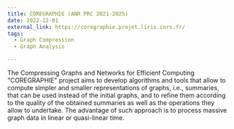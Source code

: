```yaml
---
title: COREGRAPHIE (ANR PRC 2021-2025)
date: 2022-12-01
external_link: https://coregraphie.projet.liris.cnrs.fr/
tags:
  - Graph Compression
  - Graph Analysis

---
```


The Compressing Graphs and Networks for Efficient Computing "COREGRAPHIE" project aims to develop algorithms and tools that allow to compute simpler and smaller representations of graphs, i.e., summaries, that can be used instead of the initial graphs, and to refine them according to the quality of the obtained summaries as well as the operations they allow to undertake. The advantage of such approach is to process massive graph data in linear or quasi-linear time.
<!--more-->
